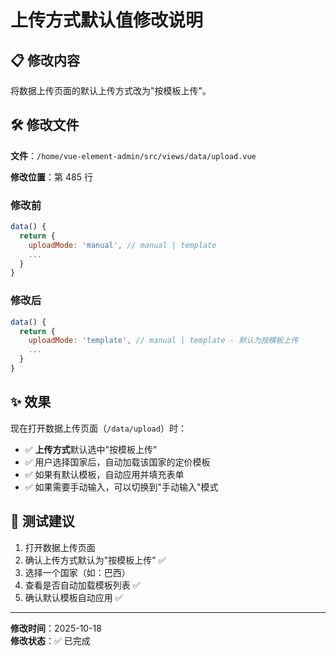 # 上传方式默认值修改说明

## 📋 修改内容

将数据上传页面的默认上传方式改为"按模板上传"。

## 🛠️ 修改文件

**文件**：`/home/vue-element-admin/src/views/data/upload.vue`

**修改位置**：第 485 行

### 修改前
```javascript
data() {
  return {
    uploadMode: 'manual', // manual | template
    ...
  }
}
```

### 修改后
```javascript
data() {
  return {
    uploadMode: 'template', // manual | template - 默认为按模板上传
    ...
  }
}
```

## ✨ 效果

现在打开数据上传页面（`/data/upload`）时：

- ✅ **上传方式**默认选中"按模板上传"
- ✅ 用户选择国家后，自动加载该国家的定价模板
- ✅ 如果有默认模板，自动应用并填充表单
- ✅ 如果需要手动输入，可以切换到"手动输入"模式

## 🧪 测试建议

1. 打开数据上传页面
2. 确认上传方式默认为"按模板上传" ✅
3. 选择一个国家（如：巴西）
4. 查看是否自动加载模板列表 ✅
5. 确认默认模板自动应用 ✅

---

**修改时间**：2025-10-18  
**修改状态**：✅ 已完成
